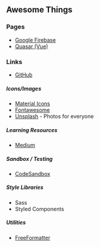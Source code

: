 ## Awesome Things
### Pages
- [Google Firebase](./firebase.md)
- [Quasar (Vue)](./quasar.md)

### Links
- [GitHub](https://github.com)

##### Icons/Images
- [Material Icons](https://https://material.io/resources/icons/?style=baseline)
- [Fontawesome](https://fontawesome.com)
- [Unsplash](https://unsplash.com) - Photos for everyone

##### Learning Resources
- [Medium](https://medium.com)

##### Sandbox / Testing
- [CodeSandbox](https://codesandbox.io)

##### Style Libraries
- Sass
- Styled Components

##### Utilities
- [FreeFormatter](https://www.freeformatter.com)
